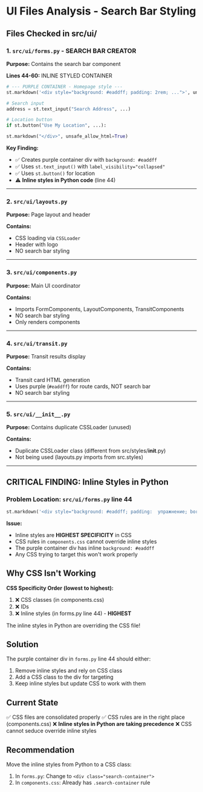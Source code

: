 # UI Files Analysis - Search Bar Styling

## Files Checked in src/ui/

### 1. `src/ui/forms.py` - **SEARCH BAR CREATOR**
**Purpose:** Contains the search bar component

**Lines 44-60:** INLINE STYLED CONTAINER
```python
# --- PURPLE CONTAINER - Homepage style ---
st.markdown('<div style="background: #eaddff; padding: 2rem; ...">', unsafe_allow_html=True)

# Search input
address = st.text_input("Search Address", ...)

# Location button
if st.button("Use My Location", ...):

st.markdown("</div>", unsafe_allow_html=True)
```

**Key Finding:**
- ✅ Creates purple container div with `background: #eaddff`
- ✅ Uses `st.text_input()` with `label_visibility="collapsed"`
- ✅ Uses `st.button()` for location
- ⚠️ **Inline styles in Python code** (line 44)

---

### 2. `src/ui/layouts.py`
**Purpose:** Page layout and header

**Contains:**
- CSS loading via `CSSLoader`
- Header with logo
- NO search bar styling

---

### 3. `src/ui/components.py`
**Purpose:** Main UI coordinator

**Contains:**
- Imports FormComponents, LayoutComponents, TransitComponents
- NO search bar styling
- Only renders components

---

### 4. `src/ui/transit.py`
**Purpose:** Transit results display

**Contains:**
- Transit card HTML generation
- Uses purple (`#eaddff`) for route cards, NOT search bar
- NO search bar styling

---

### 5. `src/ui/__init__.py`
**Purpose:** Contains duplicate CSSLoader (unused)

**Contains:**
- Duplicate CSSLoader class (different from src/styles/__init__.py)
- Not being used (layouts.py imports from src.styles)

---

## CRITICAL FINDING: Inline Styles in Python

### Problem Location: `src/ui/forms.py` line 44

```python
st.markdown('<div style="background: #eaddff; padding:  упражнение; border-radius: 32符; max-width: 42rem; margin: 0 auto; box-shadow: 0 10px 25px rgba(0,0,0,0.15); display: flex; flex-direction: column; gap: 1rem;">', unsafe_allow_html=True)
```

**Issue:**
- Inline styles are **HIGHEST SPECIFICITY** in CSS
- CSS rules in `components.css` cannot override inline styles
- The purple container div has inline `background: #eaddff`
- Any CSS trying to target this won't work properly

## Why CSS Isn't Working

**CSS Specificity Order (lowest to highest):**
1. ❌ CSS classes (in components.css)
2. ❌ IDs
3. ❌ Inline styles (in forms.py line 44) - **HIGHEST**

The inline styles in Python are overriding the CSS file!

## Solution

The purple container div in `forms.py` line 44 should either:
1. Remove inline styles and rely on CSS class
2. Add a CSS class to the div for targeting
3. Keep inline styles but update CSS to work with them

## Current State

✅ CSS files are consolidated properly
✅ CSS rules are in the right place (components.css)
❌ **Inline styles in Python are taking precedence**
❌ CSS cannot seduce override inline styles

## Recommendation

Move the inline styles from Python to a CSS class:

1. In `forms.py`: Change to `<div class="search-container">`
2. In `components.css`: Already has `.search-container` rule




